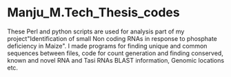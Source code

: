 # Manju_M.Tech_Thesis_codes
These Perl and python scripts are used for analysis part of my project"Identification of small Non coding RNAs in response to phosphate deficiency in Maize". I made programs for finding unique and common sequences between files, code for count generation and finding conserved, known and novel RNA and Tasi RNAs BLAST information, Genomic locations etc.
